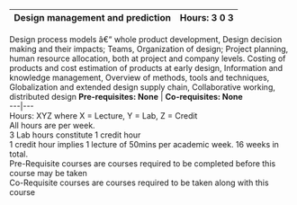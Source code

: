 **Design management and prediction** | **Hours: 3 0 3**  
---|---  
Design process models â€“ whole product development, Design decision making and their impacts; Teams, Organization of design; Project planning, human resource allocation, both at project and company levels. Costing of products and cost estimation of products at early design, Information and knowledge management, Overview of methods, tools and techniques, Globalization and extended design supply chain, Collaborative working, distributed design 
**Pre-requisites: None** | **Co-requisites: None**  
---|---  
Hours: XYZ where X = Lecture, Y = Lab, Z = Credit  
All hours are per week.  
3 Lab hours constitute 1 credit hour  
1 credit hour implies 1 lecture of 50mins per academic week. 16 weeks in total.  
Pre-Requisite courses are courses required to be completed before this course may be taken  
Co-Requisite courses are courses required to be taken along with this course
